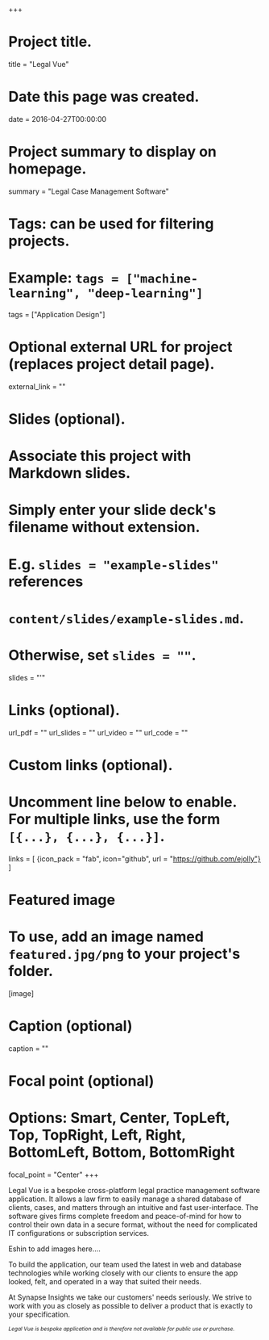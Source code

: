 +++
# Project title.
title = "Legal Vue"

# Date this page was created.
date = 2016-04-27T00:00:00

# Project summary to display on homepage.
summary = "Legal Case Management Software"

# Tags: can be used for filtering projects.
# Example: `tags = ["machine-learning", "deep-learning"]`
tags = ["Application Design"]

# Optional external URL for project (replaces project detail page).
external_link = ""

# Slides (optional).
#   Associate this project with Markdown slides.
#   Simply enter your slide deck's filename without extension.
#   E.g. `slides = "example-slides"` references 
#   `content/slides/example-slides.md`.
#   Otherwise, set `slides = ""`.
slides = "'"

# Links (optional).
url_pdf = ""
url_slides = ""
url_video = ""
url_code = ""

# Custom links (optional).
#   Uncomment line below to enable. For multiple links, use the form `[{...}, {...}, {...}]`.
links = [
  {icon_pack = "fab", icon="github", url = "https://github.com/ejolly"}
  ]

# Featured image
# To use, add an image named `featured.jpg/png` to your project's folder. 
[image]
  # Caption (optional)
  caption = ""
  
  # Focal point (optional)
  # Options: Smart, Center, TopLeft, Top, TopRight, Left, Right, BottomLeft, Bottom, BottomRight
  focal_point = "Center"
+++

Legal Vue is a bespoke cross-platform legal practice management software application. It allows a law firm to easily manage a shared database of clients, cases, and matters through an intuitive and fast user-interface. The software gives firms complete freedom and peace-of-mind for how to control their own data in a secure format, without the need for complicated IT configurations or subscription services.  

Eshin to add images here....

To build the application, our team used the latest in web and database technologies while working closely with our clients to ensure the app looked, felt, and operated in a way that suited their needs. 

At Synapse Insights we take our customers' needs seriously. We strive to work with you as closely as possible to deliver a product that is exactly to your specification.

<span style="font-size: .75em; font-style:italic;">Legal Vue is bespoke application and is therefore not available for public use or purchase.</span>
